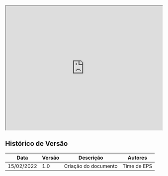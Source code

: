
<iframe src="https://docs.google.com/spreadsheets/d/e/2PACX-1vR0BPvOLtZ-2u3zrpgWZo_oNcTNpR8VVDGsuaRlEyTo2kqGe5_45ZOh_7urhx_Zug/pubhtml?widget=true&amp;headers=false" width="100%" height="400px"></iframe>

## Histórico de Versão

| Data       | Versão | Descrição            | Autores     |
| ---------- | ------ | -------------------- | ----------- |
| 15/02/2022 | 1.0    | Criação do documento | Time de EPS |
